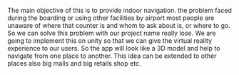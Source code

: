 The main objective of this is to provide indoor navigation. the problem faced during the boarding or using other facilities by airport most people are unaware of where that counter is and whom to ask about is, or where to go.
So we can solve this problem with our project name really lose. We are going to implement this on unity so that we can give the virtual reality experience to our users. So the app will look like a 3D model and help to navigate from one place to another.
This idea can be extended to other places also big malls and big retails shop etc.
